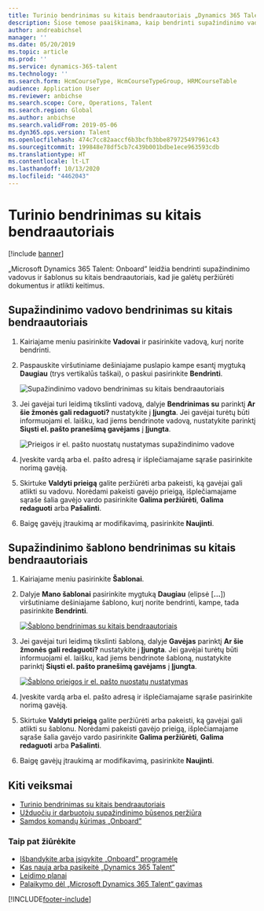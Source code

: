 ```yaml
---
title: Turinio bendrinimas su kitais bendraautoriais „Dynamics 365 Talent - Onboard”
description: Šiose temose paaiškinama, kaip bendrinti supažindinimo vadovus ir šablonus su kitais bendraautoriais programėlėje „Microsoft Dynamics 365 Talent - Onboard”.
author: andreabichsel
manager: ''
ms.date: 05/20/2019
ms.topic: article
ms.prod: ''
ms.service: dynamics-365-talent
ms.technology: ''
ms.search.form: HcmCourseType, HcmCourseTypeGroup, HRMCourseTable
audience: Application User
ms.reviewer: anbichse
ms.search.scope: Core, Operations, Talent
ms.search.region: Global
ms.author: anbichse
ms.search.validFrom: 2019-05-06
ms.dyn365.ops.version: Talent
ms.openlocfilehash: 474c7cc82aaccf6b3bcfb3bbe879725497961c43
ms.sourcegitcommit: 199848e78df5cb7c439b001bdbe1ece963593cdb
ms.translationtype: HT
ms.contentlocale: lt-LT
ms.lasthandoff: 10/13/2020
ms.locfileid: "4462043"
---
```

# <a name="share-content-with-other-contributors"></a>Turinio bendrinimas su kitais bendraautoriais

[!include [banner](includes/banner.md)]

„Microsoft Dynamics 365 Talent: Onboard” leidžia bendrinti supažindinimo vadovus ir šablonus su kitais bendraautoriais, kad jie galėtų peržiūrėti dokumentus ir atlikti keitimus.

## <a name="share-an-onboarding-guide-with-other-contributors"></a>Supažindinimo vadovo bendrinimas su kitais bendraautoriais

1. Kairiajame meniu pasirinkite **Vadovai** ir pasirinkite vadovą, kurį norite bendrinti.
2. Paspauskite viršutiniame dešiniajame puslapio kampe esantį mygtuką **Daugiau** (trys vertikalūs taškai), o paskui pasirinkite **Bendrinti**.

    ![[Supažindinimo vadovo bendrinimas su kitais bendraautoriais](./media/onboard-share-guide.png)](./media/onboard-share-guide.png)

3. Jei gavėjai turi leidimą tikslinti vadovą, dalyje **Bendrinimas su** parinktį **Ar šie žmonės gali redaguoti?** nustatykite į **Įjungta**. Jei gavėjai turėtų būti informuojami el. laišku, kad jiems bendrinote vadovą, nustatykite parinktį **Siųsti el. pašto pranešimą gavėjams** į **Įjungta**.

    ![[Prieigos ir el. pašto nuostatų nustatymas supažindinimo vadove](./media/onboard-share-guide-with-contributors.png)](./media/onboard-share-guide-with-contributors.png)

4. Įveskite vardą arba el. pašto adresą ir išplečiamajame sąraše pasirinkite norimą gavėją.
5. Skirtuke **Valdyti prieigą** galite peržiūrėti arba pakeisti, ką gavėjai gali atlikti su vadovu. Norėdami pakeisti gavėjo prieigą, išplečiamajame sąraše šalia gavėjo vardo pasirinkite **Galima peržiūrėti**, **Galima redaguoti** arba **Pašalinti**.
6. Baigę gavėjų įtraukimą ar modifikavimą, pasirinkite **Naujinti**.

## <a name="share-an-onboarding-template-with-other-contributors"></a>Supažindinimo šablono bendrinimas su kitais bendraautoriais

1. Kairiajame meniu pasirinkite **Šablonai**.
2. Dalyje **Mano šablonai** pasirinkite mygtuką **Daugiau** (elipsė \[**...**\]) viršutiniame dešiniajame šablono, kurį norite bendrinti, kampe, tada pasirinkite **Bendrinti**.

    [![Šablono bendrinimas su kitais bendraautoriais](./media/onboard-share-template.png)](./media/onboard-share-template.png)

3. Jei gavėjai turi leidimą tikslinti šabloną, dalyje **Gavėjas** parinktį **Ar šie žmonės gali redaguoti?** nustatykite į **Įjungta**. Jei gavėjai turėtų būti informuojami el. laišku, kad jiems bendrinote šabloną, nustatykite parinktį **Siųsti el. pašto pranešimą gavėjams** į **Įjungta**.

    [![Šablono prieigos ir el. pašto nuostatų nustatymas](./media/onboard-share-template-access-and-email.png)](./media/onboard-share-template-access-and-email.png)

4. Įveskite vardą arba el. pašto adresą ir išplečiamajame sąraše pasirinkite norimą gavėją.
5. Skirtuke **Valdyti prieigą** galite peržiūrėti arba pakeisti, ką gavėjai gali atlikti su šablonu. Norėdami pakeisti gavėjo prieigą, išplečiamajame sąraše šalia gavėjo vardo pasirinkite **Galima peržiūrėti**, **Galima redaguoti** arba **Pašalinti**.
6. Baigę gavėjų įtraukimą ar modifikavimą, pasirinkite **Naujinti**.

## <a name="next-steps"></a>Kiti veiksmai

- [Turinio bendrinimas su kitais bendraautoriais](./onboard-share-template.md)
- [Užduočių ir darbuotojų supažindinimo būsenos peržiūra](./onboard-view-status.md)
- [Samdos komandų kūrimas „Onboard”](./onboard-create-team.md)

### <a name="see-also"></a>Taip pat žiūrėkite

- [Išbandykite arba įsigykite „Onboard” programėlę](https://dynamics.microsoft.com/talent/onboard/)
- [Kas nauja arba pasikeitė „Dynamics 365 Talent“](./whats-new.md)
- [Leidimo planai](https://docs.microsoft.com/business-applications-release-notes/index)
- [Palaikymo dėl „Microsoft Dynamics 365 Talent“ gavimas](./talent-support.md)


[!INCLUDE[footer-include](../includes/footer-banner.md)]